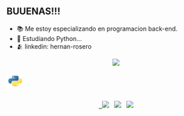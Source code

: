 ## BUUENAS!!!



- 📚 Me estoy especializando en programacion back-end.
- 📘 Estudiando Python...
- 🫂 linkedin: hernan-rosero

<div align="center">
  <a href="https://github.com/agusrosero">
  <img height="180em" src="https://github-readme-stats.vercel.app/api?username=agusrosero&show_icons=true&theme=dark&include_all_commits=true&count_private=true"/>
</div>

<div style="display: inline_block"><br>
  <img align="center" alt="Rafa-Python" height="30" width="40" src="https://raw.githubusercontent.com/devicons/devicon/master/icons/python/python-original.svg">
</div>

</br>

  <p align="center">
&nbsp; <a href="https://twitter.com/hernagusdev" target="_blank" rel="noopener noreferrer"><img src="https://img.icons8.com/plasticine/100/000000/twitter.png" width="50" /></a>  
&nbsp; <a href="https://www.linkedin.com/in/hernan-rosero/" target="_blank" rel="noopener noreferrer"><img src="https://img.icons8.com/plasticine/100/000000/linkedin.png" width="50" /></a>
&nbsp; <a href="mailto:agusrosero2000@gmail.com" target="_blank" rel="noopener noreferrer"><img src="https://img.icons8.com/plasticine/100/000000/gmail.png"  width="50" /></a>
</p>
